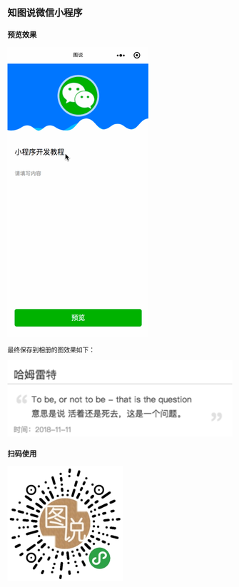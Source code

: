 ## 知图说微信小程序

### 预览效果

![](./xcx.gif)

最终保存到相册的图效果如下：

![](./wxa1325c792d988875.o6zAJs_uLaDsqDqlaJb-2tXCgB9I.L48jaJB25xmc1ef89f76f8d98e6baed1d9114ca34fcd.png)

### 扫码使用

![](./zts.jpg)

